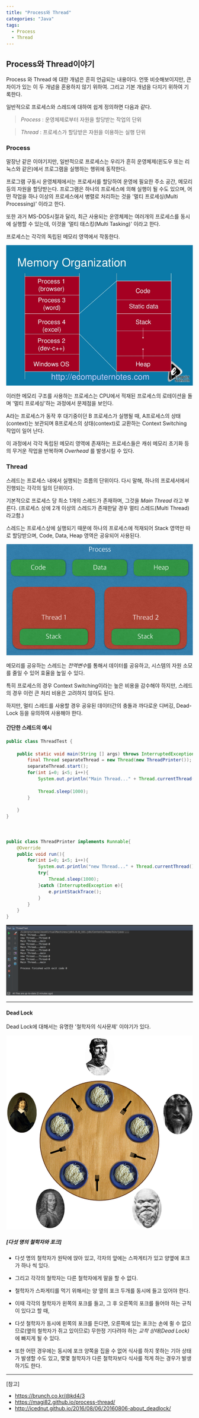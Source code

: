 ```yaml
---
title: "Process와 Thread"
categories: "Java"
tags:
  - Process
  - Thread
---
```


## Process와 Thread이야기

Process 와 Thread 에 대한 개념은 흔히 언급되는 내용이다.
언뜻 비슷해보이지만, 큰 차이가 있는 이 두 개념을 혼용하지 않기 위하여.
그리고 기본 개념을 다지기 위하여 기록한다.

일반적으로 프로세스와 스레드에 대하여 쉽게 정의하면 다음과 같다.

>*Process* : 운영체제로부터 자원을 할당받는 작업의 단위

>*Thread* : 프로세스가 할당받은 자원을 이용하는 실행 단위


### Process

말장난 같은 이야기지만, 일반적으로 프로세스는 우리가 흔히 운영체제(윈도우 또는 리눅스와 같은)에서 프로그램을 실행하는 행위에 동작한다.

프로그램 구동시 운영체제에서는 프로세서를 할당하여 운영에 필요한 주소 공간, 메모리 등의 자원을 할당받는다. 프로그램은 하나의 프로세스에 의해 실행이 될 수도 있으며, 
어떤 작업을 하나 이상의 프로세스에서 병렬로 처리하는 것을 '멀티 프로세싱(Multi Processing)' 이라고 한다.

또한 과거 MS-DOS시절과 달리, 최근 사용되는 운영체제는 여러개의 프로세스를 동시에 실행할 수 있는데, 이것을 '멀티 태스킹(Multi Tasking)' 이라고 한다.

프로세스는 각각의 독립된 메모리 영역에서 작동한다.
 
![Process_Menory](/assets/images/study/dev/2018/8_memory_organization.jpg)


이러한 메모리 구조를 사용하는 프로세스는 CPU에서 적재된 프로세스의 로테이션을 돌며 '멀티 프로세싱'하는 과정에서 문제점을 보인다.

A라는 프로세스가 동작 후 대기중이던 B 프로세스가 실행될 때, A프로세스의 상태(context)는 보관되며 B프로세스의 상태(context)로 교환하는 Context Switching 작업이 일어 난다.

이 과정에서 각각 독립된 메모리 영역에 존재하는 프로세스들은 캐쉬 메모리 초기화 등의 무거운 작업을 반복하며 *Overhead* 를 발생시킬 수 있다.


### Thread
스레드는 프로세스 내에서 실행되는 흐름의 단위이다. 다시 말해, 하나의 프로세서에서 진행되는 각각의 일의 단위이다.

기본적으로 프로세스 당 최소 1개의 스레드가 존재하며, 그것을 *Main Thread* 라고 부른다. (프로세스 상에 2개 이상의 스레드가 존재한달 경우 멀티 스레드(Multi Thread)라고함.)

스레드는 프로세스상에 실행되기 때문에 하나의 프로세스에 적재되어 Stack 영역만 따로 할당받으며, Code, Data, Heap 영역은 공유되어 사용된다.

![Thread_Menory](/assets/images/study/dev/2018/8_thread_container.png)

메모리를 공유하는 스레드는 *전역변수*를 통해서 데이터를 공유하고, 시스템의 자원 소모를 줄일 수 있어 효율을 높일 수 있다.

특히 프로세스의 경우 Context Switching이라는 높은 비용을 감수해야 하지만, 스레드의 경우 이런 큰 처리 비용은 고려하지 않아도 된다.

하지만, 멀티 스레드를 사용할 경우 공유된 데이터간의 충돌과 까다로운 디버깅, Dead-Lock 등을 유의하여 사용해야 한다.


#### 간단한 스레드의 예시

~~~java
public class ThreadTest {

    public static void main(String [] args) throws InterruptedException{
        final Thread separateThread = new Thread(new ThreadPrinter());
        separateThread.start();
        for(int i=0; i<5; i++){
            System.out.println("Main Thread..." + Thread.currentThread().getName());

            Thread.sleep(1000);
        }

    }
}



public class ThreadPrinter implements Runnable{
    @Override
    public void run(){
        for(int i=0; i<5; i++){
            System.out.println("new Thread..." + Thread.currentThread().getName());
            try{
                Thread.sleep(1000);
            }catch (InterruptedException e){
                e.printStackTrace();
            }
        }
    }
}

~~~
![thread](/assets/images/study/dev/2018/8_thread_test.png)

---

#### Dead Lock
Dead Lock에 대해서는 유명한 '철학자의 식사문제' 이야기가 있다.

![dining_philosopher](/assets/images/study/dev/2018/8_An_illustration_of_the_dining_philosophers_problem.png)

##### [다섯 명의 철학자와 포크]

- 다섯 명의 철학자가 원탁에 앉아 있고, 각자의 앞에는 스파게티가 있고 양옆에 포크가 하나 씩 있다. 

- 그리고 각각의 철학자는 다른 철학자에게 말을 할 수 없다. 

- 철학자가 스파게티를 먹기 위해서는 양 옆의 포크 두개를 동시에 들고 있어야 한다. 

- 이때 각각의 철학자가 왼쪽의 포크를 들고, 그 후 오른쪽의 포크를 들어야 하는 규칙이 있다고 할 때, 

- 다섯 철학자가 동시에 왼쪽의 포크를 든다면, 오른쪽에 있는 포크는 손에 쥘 수 없으므로(옆의 철학자가 쥐고 있이므로) 무한정 기다려야 하는 *교착 상태(Dead Lock)* 에 빠지게 될 수 있다.

- 또한 어떤 경우에는 동시에 포크 양쪽을 집을 수 없어 식사를 하지 못하는 기아 상태가 발생할 수도 있고, 몇몇 철학자가 다른 철학자보다 식사를 적게 하는 경우가 발생하기도 한다.

---

[참고]
- https://brunch.co.kr/@kd4/3
- https://magi82.github.io/process-thread/
- http://icednut.github.io/2016/08/06/20160806-about_deadlock/

